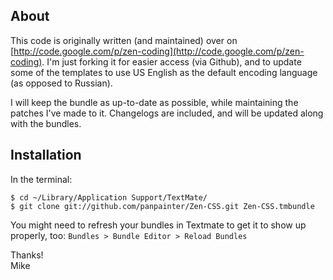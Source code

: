 ## About ##

This code is originally written (and maintained) over on [http://code.google.com/p/zen-coding](http://code.google.com/p/zen-coding). I'm just forking it for easier access (via Github), and to update some of the templates to use US English as the default encoding language (as opposed to Russian).

I will keep the bundle as up-to-date as possible, while maintaining the patches I've made to it. Changelogs are included, and will be updated along with the bundles.

## Installation ##

In the terminal:

    $ cd ~/Library/Application Support/TextMate/
    $ git clone git://github.com/panpainter/Zen-CSS.git Zen-CSS.tmbundle

You might need to refresh your bundles in Textmate to get it to show up properly, too: `Bundles > Bundle Editor > Reload Bundles`

Thanks!  
Mike